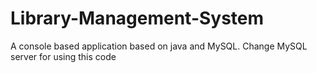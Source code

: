 # Library-Management-System
A console based application based on java and MySQL.
Change MySQL server for using this code
